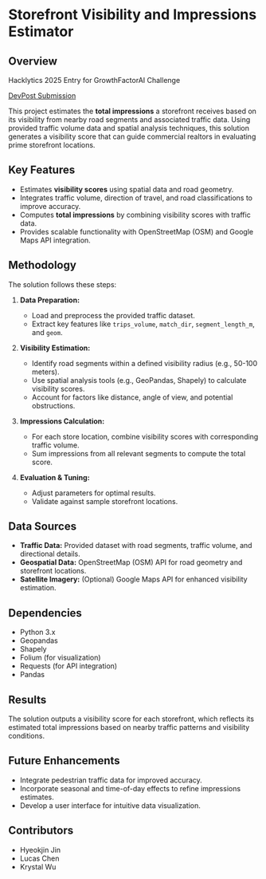 # Storefront Visibility and Impressions Estimator

## Overview
Hacklytics 2025 Entry for GrowthFactorAI Challenge

[DevPost Submission](https://devpost.com/software/storeview)

This project estimates the **total impressions** a storefront receives based on its visibility from nearby road segments and associated traffic data. Using provided traffic volume data and spatial analysis techniques, this solution generates a visibility score that can guide commercial realtors in evaluating prime storefront locations.

## Key Features
- Estimates **visibility scores** using spatial data and road geometry.
- Integrates traffic volume, direction of travel, and road classifications to improve accuracy.
- Computes **total impressions** by combining visibility scores with traffic data.
- Provides scalable functionality with OpenStreetMap (OSM) and Google Maps API integration.

## Methodology
The solution follows these steps:

1. **Data Preparation:**  
   - Load and preprocess the provided traffic dataset.  
   - Extract key features like `trips_volume`, `match_dir`, `segment_length_m`, and `geom`.

2. **Visibility Estimation:**  
   - Identify road segments within a defined visibility radius (e.g., 50-100 meters).  
   - Use spatial analysis tools (e.g., GeoPandas, Shapely) to calculate visibility scores.  
   - Account for factors like distance, angle of view, and potential obstructions.

3. **Impressions Calculation:**  
   - For each store location, combine visibility scores with corresponding traffic volume.  
   - Sum impressions from all relevant segments to compute the total score.

4. **Evaluation & Tuning:**  
   - Adjust parameters for optimal results.  
   - Validate against sample storefront locations.

## Data Sources
- **Traffic Data:** Provided dataset with road segments, traffic volume, and directional details.
- **Geospatial Data:** OpenStreetMap (OSM) API for road geometry and storefront locations.
- **Satellite Imagery:** (Optional) Google Maps API for enhanced visibility estimation.

## Dependencies
- Python 3.x
- Geopandas
- Shapely
- Folium (for visualization)
- Requests (for API integration)
- Pandas

## Results
The solution outputs a visibility score for each storefront, which reflects its estimated total impressions based on nearby traffic patterns and visibility conditions.

## Future Enhancements
- Integrate pedestrian traffic data for improved accuracy.
- Incorporate seasonal and time-of-day effects to refine impressions estimates.
- Develop a user interface for intuitive data visualization.

## Contributors
- Hyeokjin Jin
- Lucas Chen
- Krystal Wu


